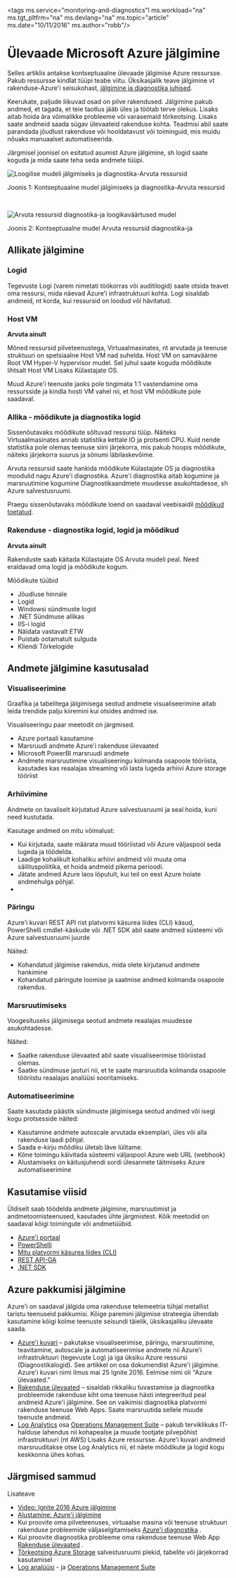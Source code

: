 <properties
    pageTitle="Ülevaade Microsoft Azure jälgimine | Microsoft Azure'i"
    description="Microsoft Azure teatised, webhooks, autoscale jm diagnostika-ja ülemise taseme ülevaade."
    authors="rboucher"
    manager="carolz"
    editor=""
    services="monitoring-and-diagnostics"
    documentationCenter="monitoring-and-diagnostics"/>

<tags
    ms.service="monitoring-and-diagnostics"l
    ms.workload="na"
    ms.tgt_pltfrm="na"
    ms.devlang="na"
    ms.topic="article"
    ms.date="10/11/2016"
    ms.author="robb"/>

# <a name="overview-of-monitoring-in-microsoft-azure"></a>Ülevaade Microsoft Azure jälgimine

Selles artiklis antakse kontseptuaalne ülevaade jälgimise Azure ressursse. Pakub ressursse kindlat tüüpi teabe viitu.  Üksikasjalik teave jälgimine vt rakenduse-Azure'i seisukohast, [jälgimine ja diagnostika juhised](../best-practices-monitoring.md).

Keerukate, paljude liikuvad osad on pilve rakendused. Jälgimine pakub andmed, et tagada, et teie taotlus jääb üles ja töötab terve olekus. Lisaks aitab hoida ära võimalikke probleeme või varasemaid tõrkeotsing. Lisaks saate andmeid saada sügav ülevaateid rakenduse kohta. Teadmisi abil saate parandada jõudlust rakenduse või hooldatavust või toiminguid, mis muidu nõuaks manuaalset automatiseerida.

Järgmisel joonisel on esitatud asumist Azure jälgimine, sh logid saate koguda ja mida saate teha seda andmete tüüpi.   

![Loogilise mudeli jälgimiseks ja diagnostika-Arvuta ressursid](./media/monitoring-overview/MonitoringAzureResources-non-compute_v3.png)

Joonis 1: Kontseptuaalne mudel jälgimiseks ja diagnostika-Arvuta ressursid

<br/>

![Arvuta ressursid diagnostika-ja loogikaväärtused mudel](./media/monitoring-overview/MonitoringAzureResources-compute_v3.png)

Joonis 2: Kontseptuaalne mudel Arvuta ressursid diagnostika-ja


## <a name="monitoring-sources"></a>Allikate jälgimine
### <a name="activity-logs"></a>Logid
Tegevuste Logi (varem nimetati töökorras või auditilogid) saate otsida teavet oma ressursi, mida näevad Azure'i infrastruktuuri kohta. Logi sisaldab andmeid, nt korda, kui ressursid on loodud või hävitatud.  

### <a name="host-vm"></a>Host VM
**Arvuta ainult**


Mõned ressursid pilveteenustega, Virtuaalmasinates, nt arvutada ja teenuse struktuuri on spetsiaalne Host VM nad suhelda. Host VM on samaväärne Root VM Hyper-V hypervisor mudel. Sel juhul saate koguda mõõdikute lihtsalt Host VM Lisaks Külastajate OS.  

Muud Azure'i teenuste jaoks pole tingimata 1:1 vastendamine oma ressursside ja kindla hosti VM vahel nii, et host VM mõõdikute pole saadaval.


### <a name="resource---metrics-and-diagnostics-logs"></a>Allika - mõõdikute ja diagnostika logid
Sissenõutavaks mõõdikute sõltuvad ressursi tüüp. Näiteks Virtuaalmasinates annab statistika kettale IO ja protsenti CPU. Kuid nende statistika pole olemas teenuse siini järjekorra, mis pakub hoopis mõõdikute, näiteks järjekorra suurus ja sõnumi läbilaskevõime.

Arvuta ressursid saate hankida mõõdikute Külastajate OS ja diagnostika moodulid nagu Azure'i diagnostika. Azure'i diagnostika aitab kogumine ja marsruutimine kogumine Diagnostikaandmete muudesse asukohtadesse, sh Azure salvestusruumi.

Praegu sissenõutavaks mõõdikute loend on saadaval veebisaidil [mõõdikud toetatud](monitoring-supported-metrics.md).

### <a name="application---diagnostics-logs-application-logs-and-metrics"></a>Rakenduse - diagnostika logid, logid ja mõõdikud
**Arvuta ainult**

Rakenduste saab käitada Külastajate OS Arvuta mudeli peal. Need eraldavad oma logid ja mõõdikute kogum.

Mõõdikute tüübid

- Jõudluse hinnale
- Logid
- Windowsi sündmuste logid
- .NET Sündmuse allikas
- IIS-i logid
- Näidata vastavalt ETW
- Puistab ootamatult sulguda
- Kliendi Tõrkelogide


## <a name="uses-for-monitoring-data"></a>Andmete jälgimine kasutusalad

### <a name="visualize"></a>Visualiseerimine
Graafika ja tabelitega jälgimisega seotud andmete visualiseerimine aitab leida trendide palju kiiremini kui otsides andmed ise.  

Visualiseeringu paar meetodit on järgmised.

- Azure portaali kasutamine
- Marsruudi andmete Azure'i rakenduse ülevaated
- Microsoft PowerBI marsruudi andmete
- Andmete marsruutimine visualiseeringu kolmanda osapoole tööriista, kasutades kas reaalajas streaming või lasta lugeda arhiivi Azure storage tööriist

### <a name="archive"></a>Arhiivimine
Andmete on tavaliselt kirjutatud Azure salvestusruumi ja seal hoida, kuni need kustutada.

Kasutage andmed on mitu võimalust:

- Kui kirjutada, saate määrata muud tööriistad või Azure väljaspool seda lugeda ja töödelda.
- Laadige kohalikult kohaliku arhiivi andmeid või muuta oma säilituspoliitika, et hoida andmeid pikema perioodi.  
- Jätate andmed Azure laos lõputult, kui teil on eest Azure hoiate andmehulga põhjal.
-

### <a name="query"></a>Päringu
Azure'i kuvari REST API rist platvormi käsurea liides (CLI) käsud, PowerShelli cmdlet-käskude või .NET SDK abil saate andmed süsteemi või Azure salvestusruumi juurde

Näited:

-  Kohandatud jälgimise rakendus, mida olete kirjutanud andmete hankimine
-  Kohandatud päringute loomise ja saatmise andmed kolmanda osapoole rakendus.

### <a name="route"></a>Marsruutimiseks
Voogesituseks jälgimisega seotud andmete reaalajas muudesse asukohtadesse.

Näited:

- Saatke rakenduse ülevaated abil saate visualiseerimise tööriistad olemas.
- Saatke sündmuse jaoturi nii, et te saate marsruutida kolmanda osapoole tööriistu reaalajas analüüsi sooritamiseks.

### <a name="automate"></a>Automatiseerimine
Saate kasutada päästik sündmuste jälgimisega seotud andmed või isegi kogu protsesside näited:

- Kasutamine andmete autoscale arvutada eksemplari, üles või alla rakenduse laadi põhjal.
- Saada e-kirju mõõdiku ületab läve lülitame.
- Kõne toimingu käivitada süsteemi väljaspool Azure web URL (webhook)
- Alustamiseks on käitusjuhendi sordi ülesannete täitmiseks Azure automatiseerimine

## <a name="methods-of-use"></a>Kasutamise viisid
Üldiselt saab töödelda andmete jälgimine, marsruutimist ja andmetoomisteenused, kasutades ühte järgmistest. Kõik meetodid on saadaval kõigi toimingute või andmetüübid.

- [Azure'i portaal](https://portal.azure.com)
- [PowerShelli](insights-powershell-samples.md)  
- [Mitu platvormi käsurea liides (CLI)](insights-cli-samples.md)
- [REST API-GA](https://msdn.microsoft.com/library/dn931943.aspx)
- [.NET SDK](https://msdn.microsoft.com/library/dn802153.aspx)

## <a name="azures-monitoring-offerings"></a>Azure pakkumisi jälgimine
Azure'i on saadaval jälgida oma rakenduse telemeetria tühjal metallist taristu teenuseid pakkumisi. Kõige paremini jälgimise strateegia ühendab kasutamine kõigi kolme teenuste seisundi täielik, üksikasjaliku ülevaate saada.

- [Azure'i kuvari](http://aka.ms/azmondocs) – pakutakse visualiseerimise, päringu, marsruutimine, teavitamine, autoscale ja automatiseerimise andmete nii Azure'i infrastruktuuri (tegevuste Log) ja iga üksiku Azure ressursi (Diagnostikalogid). See artikkel on osa dokumendist Azure'i jälgimine. Azure'i kuvari nimi ilmus mai 25 Ignite 2016.  Eelmise nimi oli "Azure ülevaated."  
- [Rakenduse ülevaated](https://azure.microsoft.com/documentation/services/application-insights/) – sisaldab rikkaliku tuvastamise ja diagnostika probleemide rakenduse kiht oma teenuse hästi integreeritud peal andmeid Azure'i jälgimine. See on vaikimisi diagnostika platvormi rakenduse teenuse Web Apps.  Saate marsruutida sellele muude teenuste andmeid.  
- [Log Analytics](https://azure.microsoft.com/documentation/services/log-analytics/) osa [Operations Management Suite](https://www.microsoft.com/cloud-platform/operations-management-suite) – pakub terviklikuks IT-halduse lahendus nii kohapealse ja muude tootjate pilvepõhist infrastruktuuri (nt AWS) Lisaks Azure ressursse.  Azure'i kuvari andmeid marsruuditakse otse Log Analytics nii, et näete mõõdikute ja logid kogu keskkonna ühes kohas.     


## <a name="next-steps"></a>Järgmised sammud
Lisateave

- [Video: Ignite 2016 Azure jälgimine](https://myignite.microsoft.com/videos/4977)
- [Alustamine: Azure'i jälgimine](monitoring-get-started.md)
- Kui proovite oma pilveteenuses, virtuaalse masina või teenuse struktuuri rakenduse probleemide väljaselgitamiseks [Azure'i diagnostika](../azure-diagnostics.md) .
- Kui proovite diagnostika probleeme oma rakenduse teenuse Web App [Rakenduse ülevaated](https://azure.microsoft.com/documentation/services/application-insights/) .
- [Tõrkeotsing Azure Storage](../storage/storage-e2e-troubleshooting.md) salvestusruumi plekid, tabelite või järjekorrad kasutamisel
- [Log analüüsi](https://azure.microsoft.com/documentation/services/log-analytics/) - ja [Operations Management Suite](https://www.microsoft.com/cloud-platform/operations-management-suite)
